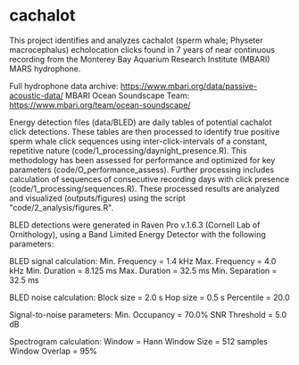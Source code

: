 # cachalot

This project identifies and analyzes cachalot (sperm whale; Physeter macrocephalus) echolocation clicks found in 7 years of near continuous recording from the Monterey Bay Aquarium Research Institute (MBARI) MARS hydrophone. 

Full hydrophone data archive: https://www.mbari.org/data/passive-acoustic-data/
MBARI Ocean Soundscape Team: https://www.mbari.org/team/ocean-soundscape/

Energy detection files (data/BLED) are daily tables of potential cachalot click detections. These tables are then processed to identify true positive sperm whale click sequences using inter-click-intervals of a constant, repetitive nature (code/1_processing/daynight_presence.R). This methodology has been assessed for performance and optimized for key parameters (code/O_performance_assess). Further processing includes calculation of sequences of consecutive recording days with click presence (code/1_processing/sequences.R). These processed results are analyzed and visualized (outputs/figures) using the script "code/2_analysis/figures.R".

BLED detections were generated in Raven Pro v.1.6.3 (Cornell Lab of Ornithology), using a Band Limited Energy Detector with the following parameters:

BLED signal calculation:
Min. Frequency	= 1.4 kHz
Max. Frequency	= 4.0 kHz
Min. Duration	= 8.125 ms
Max. Duration	= 32.5 ms
Min. Separation	= 32.5 ms

BLED noise calculation:
Block size	= 2.0 s
Hop size	= 0.5 s
Percentile	= 20.0

Signal-to-noise parameters:
Min. Occupancy	= 70.0%
SNR Threshold	= 5.0 dB

Spectrogram calculation:
Window		= Hann
Window Size	= 512 samples
Window Overlap	= 95%
